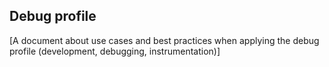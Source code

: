 ## Debug profile

[A document about use cases and best practices when applying the debug profile (development, debugging, instrumentation)]
